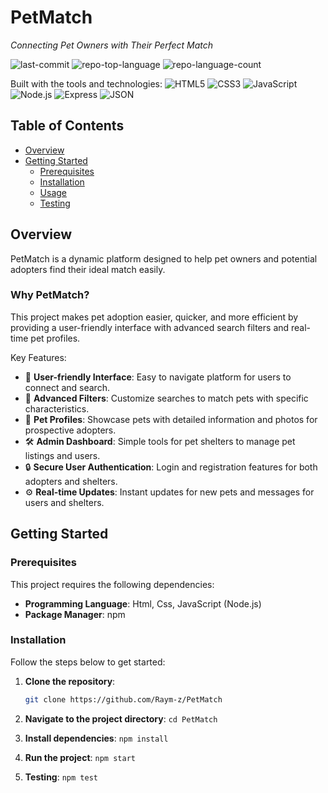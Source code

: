 # PetMatch
*Connecting Pet Owners with Their Perfect Match*

![last-commit](https://img.shields.io/github/last-commit/Raym-z/PetMatch?style=flat&amp;logo=git&amp;logoColor=white&amp;color=0080ff)
![repo-top-language](https://img.shields.io/github/languages/top/Raym-z/PetMatch?style=flat&amp;color=0080ff)
![repo-language-count](https://img.shields.io/github/languages/count/Raym-z/PetMatch?style=flat&amp;color=0080ff)

Built with the tools and technologies:
![HTML5](https://img.shields.io/badge/HTML5-E34F26.svg?style=flat&amp;logo=HTML5&amp;logoColor=white)
![CSS3](https://img.shields.io/badge/CSS3-1572B6.svg?style=flat&amp;logo=CSS3&amp;logoColor=white)
![JavaScript](https://img.shields.io/badge/JavaScript-F7DF1E.svg?style=flat&amp;logo=JavaScript&amp;logoColor=black)
![Node.js](https://img.shields.io/badge/Node.js-339933.svg?style=flat&amp;logo=Node.js&amp;logoColor=white)
![Express](https://img.shields.io/badge/Express-000000.svg?style=flat&amp;logo=Express&amp;logoColor=white)
![JSON](https://img.shields.io/badge/JSON-000000.svg?style=flat&amp;logo=JSON&amp;logoColor=white)

## Table of Contents
- [Overview](#overview)
- [Getting Started](#getting-started)
  - [Prerequisites](#prerequisites)
  - [Installation](#installation)
  - [Usage](#usage)
  - [Testing](#testing)

## Overview
PetMatch is a dynamic platform designed to help pet owners and potential adopters find their ideal match easily.

### Why PetMatch?
This project makes pet adoption easier, quicker, and more efficient by providing a user-friendly interface with advanced search filters and real-time pet profiles.

Key Features:
- 🎨 **User-friendly Interface**: Easy to navigate platform for users to connect and search.
- 🔎 **Advanced Filters**: Customize searches to match pets with specific characteristics.
- 📸 **Pet Profiles**: Showcase pets with detailed information and photos for prospective adopters.
- 🛠️ **Admin Dashboard**: Simple tools for pet shelters to manage pet listings and users.
- 🔒 **Secure User Authentication**: Login and registration features for both adopters and shelters.
- ⚙️ **Real-time Updates**: Instant updates for new pets and messages for users and shelters.

## Getting Started

### Prerequisites
This project requires the following dependencies:
- **Programming Language**: Html, Css, JavaScript (Node.js)
- **Package Manager**: npm

### Installation
Follow the steps below to get started:

1. **Clone the repository**:
   ```bash
   git clone https://github.com/Raym-z/PetMatch
   ```

3. **Navigate to the project directory**:
   ```cd PetMatch```

4. **Install dependencies**:
   ```npm install```

5. **Run the project**:
   ```npm start```

6. **Testing**:
   ```npm test```



